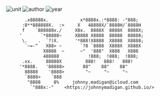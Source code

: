![unit](https://img.shields.io/badge/IFB104-Building%20IT%20Systems-ff69b4?style=plastic)
![author](https://img.shields.io/badge/Author-Johnny%20Madigan-yellow?style=plastic)
![year](https://img.shields.io/badge/Year-2019-lightgrey?style=plastic)

           .x88888x.            x*8888x.:*8888: -"888;
          :8**888888X.  :>     X   48888X/`8888H/`8888H
          f    `888888x./     X8x.  8888X  8888X  8888X;
         '       `*88888~     X8888 X8888  88888  88888;
          \.    .  `?)X.      '*888!X8888  X8888  X8888;
           `~=-^   X88> ~       `?8 `8888  X888X  X888X
                  X8888  ~      ~"  '888"  X888   X888
                  488888           !888;  !888;  !888;
          .xx.     88888X         888!   888!   888!
         '*8888.   '88888>       88"    88"    88"
           88888    '8888>        "~     "~     "~
           `8888>    `888                           
            "8888     8%     johnny.madigan@icloud.com
             `"888x:-"    <https://johnnymadigan.github.io/>
